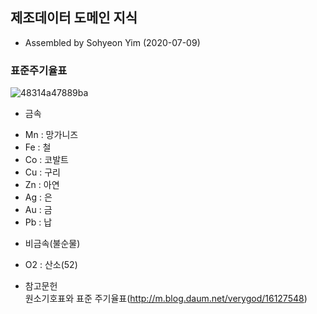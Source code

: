 ## 제조데이터 도메인 지식    
- Assembled by Sohyeon Yim (2020-07-09)    

### 표준주기율표    
![48314a47889ba](https://user-images.githubusercontent.com/44013936/87055307-1dfbf080-c23f-11ea-86a0-32739c98e843.jpg)    

* 금속    
- Mn : 망가니즈    
- Fe : 철    
- Co : 코발트       
- Cu : 구리      
- Zn : 아연        
- Ag : 은    
- Au : 금    
- Pb : 납    

* 비금속(불순물)    
- O2 : 산소(52)    

- 참고문헌    
원소기호표와 표준 주기율표(http://m.blog.daum.net/verygod/16127548)    
